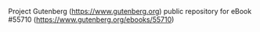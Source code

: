 Project Gutenberg (https://www.gutenberg.org) public repository for
eBook #55710 (https://www.gutenberg.org/ebooks/55710)
